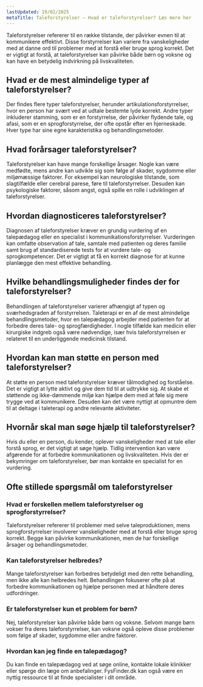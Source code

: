 ```yaml
---
lastUpdated: 19/02/2025
metaTitle: Taleforstyrelser – Hvad er taleforstyrelser? Læs mere her
---
```


Taleforstyrelser refererer til en række tilstande, der påvirker evnen til at kommunikere effektivt. Disse forstyrrelser kan variere fra vanskeligheder med at danne ord til problemer med at forstå eller bruge sprog korrekt. Det er vigtigt at forstå, at taleforstyrelser kan påvirke både børn og voksne og kan have en betydelig indvirkning på livskvaliteten.

## Hvad er de mest almindelige typer af taleforstyrelser?

Der findes flere typer taleforstyrelser, herunder artikulationsforstyrrelser, hvor en person har svært ved at udtale bestemte lyde korrekt. Andre typer inkluderer stamming, som er en forstyrrelse, der påvirker flydende tale, og afasi, som er en sprogforstyrrelse, der ofte opstår efter en hjerneskade. Hver type har sine egne karakteristika og behandlingsmetoder.

## Hvad forårsager taleforstyrelser?

Taleforstyrelser kan have mange forskellige årsager. Nogle kan være medfødte, mens andre kan udvikle sig som følge af skader, sygdomme eller miljømæssige faktorer. For eksempel kan neurologiske tilstande, som slagtilfælde eller cerebral parese, føre til taleforstyrrelser. Desuden kan psykologiske faktorer, såsom angst, også spille en rolle i udviklingen af taleforstyrelser.

## Hvordan diagnosticeres taleforstyrelser?

Diagnosen af taleforstyrelser kræver en grundig vurdering af en talepædagog eller en specialist i kommunikationsforstyrrelser. Vurderingen kan omfatte observation af tale, samtale med patienten og deres familie samt brug af standardiserede tests for at vurdere tale- og sprogkompetencer. Det er vigtigt at få en korrekt diagnose for at kunne planlægge den mest effektive behandling.

## Hvilke behandlingsmuligheder findes der for taleforstyrelser?

Behandlingen af taleforstyrelser varierer afhængigt af typen og sværhedsgraden af forstyrrelsen. Taleterapi er en af de mest almindelige behandlingsmetoder, hvor en talepædagog arbejder med patienten for at forbedre deres tale- og sprogfærdigheder. I nogle tilfælde kan medicin eller kirurgiske indgreb også være nødvendige, især hvis taleforstyrrelsen er relateret til en underliggende medicinsk tilstand.

## Hvordan kan man støtte en person med taleforstyrelser?

At støtte en person med taleforstyrelser kræver tålmodighed og forståelse. Det er vigtigt at lytte aktivt og give dem tid til at udtrykke sig. At skabe et støttende og ikke-dømmende miljø kan hjælpe dem med at føle sig mere trygge ved at kommunikere. Desuden kan det være nyttigt at opmuntre dem til at deltage i taleterapi og andre relevante aktiviteter.

## Hvornår skal man søge hjælp til taleforstyrelser?

Hvis du eller en person, du kender, oplever vanskeligheder med at tale eller forstå sprog, er det vigtigt at søge hjælp. Tidlig intervention kan være afgørende for at forbedre kommunikationen og livskvaliteten. Hvis der er bekymringer om taleforstyrelser, bør man kontakte en specialist for en vurdering.

## Ofte stillede spørgsmål om taleforstyrelser

### Hvad er forskellen mellem taleforstyrelser og sprogforstyrrelser?

Taleforstyrelser refererer til problemer med selve taleproduktionen, mens sprogforstyrrelser involverer vanskeligheder med at forstå eller bruge sprog korrekt. Begge kan påvirke kommunikationen, men de har forskellige årsager og behandlingsmetoder.

### Kan taleforstyrelser helbredes?

Mange taleforstyrelser kan forbedres betydeligt med den rette behandling, men ikke alle kan helbredes helt. Behandlingen fokuserer ofte på at forbedre kommunikationen og hjælpe personen med at håndtere deres udfordringer.

### Er taleforstyrelser kun et problem for børn?

Nej, taleforstyrelser kan påvirke både børn og voksne. Selvom mange børn vokser fra deres taleforstyrrelser, kan voksne også opleve disse problemer som følge af skader, sygdomme eller andre faktorer.

### Hvordan kan jeg finde en talepædagog?

Du kan finde en talepædagog ved at søge online, kontakte lokale klinikker eller spørge din læge om anbefalinger. FysFinder.dk kan også være en nyttig ressource til at finde specialister i dit område.
